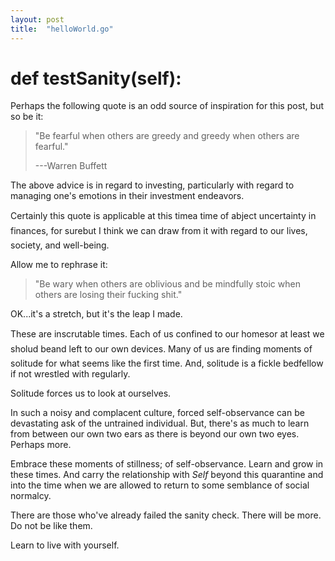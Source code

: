 ```yaml
---
layout: post
title:  "helloWorld.go"
---
```


# def testSanity(self):

Perhaps the following quote is an odd source of inspiration for this post, but so be it:

> "Be fearful when others are greedy and greedy when others are fearful."
>
> ---Warren Buffett

The above advice is in regard to investing, particularly with regard to managing one's emotions in their investment endeavors.

Certainly this quote is applicable at this time&#151;a time of abject uncertainty in finances, for sure&#151;but I think we can draw from it with regard to our lives, society, and well-being.

Allow me to rephrase it:

> "Be wary when others are oblivious and be mindfully stoic when others are losing their fucking shit."

OK...it's a stretch, but it's the leap I made.

These are inscrutable times. Each of us confined to our homes&#151;or at least we sholud be&#151;and left to our own devices. Many of us are finding moments of solitude for what seems like the first time. And, solitude is a fickle bedfellow if not wrestled with regularly. 

Solitude forces us to look at ourselves. 

In such a noisy and complacent culture, forced self-observance can be devastating ask of the untrained individual. But, there's as much to learn from between our own two ears as there is beyond our own two eyes. Perhaps more.

Embrace these moments of stillness; of self-observance. Learn and grow in these times. And carry the relationship with _Self_ beyond this quarantine and into the time when we are allowed to return to some semblance of social normalcy. 

There are those who've already failed the sanity check. There will be more. Do not be like them.

Learn to live with yourself.
